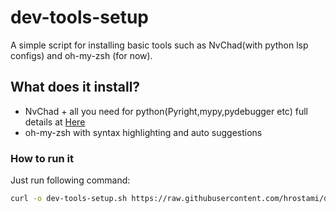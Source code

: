 # dev-tools-setup
A simple script for installing basic tools such as NvChad(with python lsp configs) and oh-my-zsh (for now).

## What does it install? 
- NvChad + all you need for python(Pyright,mypy,pydebugger etc) full details at [Here](https://youtu.be/4BnVeOUeZxc)
- oh-my-zsh with syntax highlighting and auto suggestions

### How to run it
Just run following command:
```bash
curl -o dev-tools-setup.sh https://raw.githubusercontent.com/hrostami/dev-tools-setup/main/dev-tools-setup.sh && chmod +x dev-tools-setup.sh && ./dev-tools-setup.sh

```
